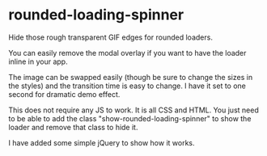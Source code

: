 rounded-loading-spinner
=======================

Hide those rough transparent GIF edges for rounded loaders.

You can easily remove the modal overlay if you want to have the loader inline in your app.

The image can be swapped easily (though be sure to change the sizes in the styles) and the transition time is easy to change. I have it set to one second for dramatic demo effect.

This does not require any JS to work. It is all CSS and HTML. You just need to be able to add the class "show-rounded-loading-spinner" to show the loader and remove that class to hide it.

I have added some simple jQuery to show how it works.